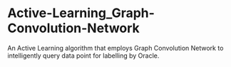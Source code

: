 # Active-Learning_Graph-Convolution-Network
An Active Learning algorithm that employs Graph Convolution Network to intelligently query data point for labelling by Oracle.
